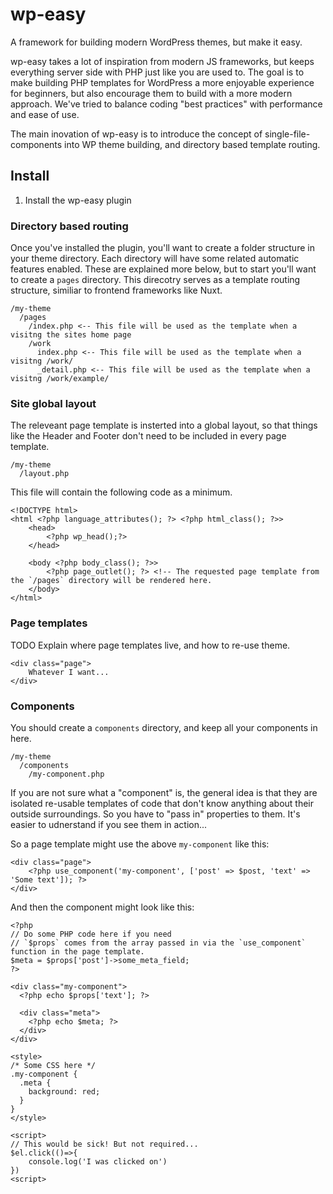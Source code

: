 # wp-easy

A framework for building modern WordPress themes, but make it easy.

wp-easy takes a lot of inspiration from modern JS frameworks, but keeps everything server side with PHP just like you are used to. The goal is to make building PHP templates for WordPress a more enjoyable experience for beginners, but also encourage them to build with a more modern approach. We've tried to balance coding "best practices" with performance and ease of use.

The main inovation of wp-easy is to introduce the concept of single-file-components into WP theme building, and directory based template routing. 

## Install

1. Install the wp-easy plugin

### Directory based routing

Once you've installed the plugin, you'll want to create a folder structure in your theme directory. Each directory will have some related automatic features enabled. These are explained more below, but to start you'll want to create a `pages` directory. This direcotry serves as a template routing structure, similiar to frontend frameworks like Nuxt.

```
/my-theme
  /pages
    /index.php <-- This file will be used as the template when a visitng the sites home page
    /work
      index.php <-- This file will be used as the template when a visitng /work/
      _detail.php <-- This file will be used as the template when a visitng /work/example/
```

### Site global layout

The releveant page template is insterted into a global layout, so that things like the Header and Footer don't need to be included in every page template.

```
/my-theme
  /layout.php
```

This file will contain the following code as a minimum.

```
<!DOCTYPE html>
<html <?php language_attributes(); ?> <?php html_class(); ?>>
    <head>
        <?php wp_head();?>
    </head>

    <body <?php body_class(); ?>>
        <?php page_outlet(); ?> <!-- The requested page template from the `/pages` directory will be rendered here.
    </body>
</html>
```

### Page templates

TODO Explain where page templates live, and how to re-use theme.

```
<div class="page">
    Whatever I want...
</div>
```

### Components

You should create a `components` directory, and keep all your components in here.

```
/my-theme
  /components
    /my-component.php
```

If you are not sure what a "component" is, the general idea is that they are isolated re-usable templates of code that don't know anything about their outside surroundings. So you have to "pass in" properties to them. It's easier to udnerstand if you see them in action...

So a page template might use the above `my-component` like this:

```
<div class="page">
    <?php use_component('my-component', ['post' => $post, 'text' => 'Some text']); ?>
</div>
```

And then the component might look like this:

```
<?php
// Do some PHP code here if you need
// `$props` comes from the array passed in via the `use_component` function in the page template. 
$meta = $props['post']->some_meta_field;
?>

<div class="my-component">
  <?php echo $props['text']; ?>

  <div class="meta">
    <?php echo $meta; ?>
  </div>
</div>

<style>
/* Some CSS here */
.my-component {
  .meta {
    background: red;  
  }
}
</style>

<script>
// This would be sick! But not required...
$el.click(()=>{
    console.log('I was clicked on')
})
<script>
```
